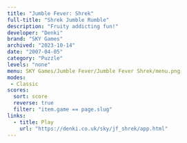 ```yaml
---
title: "Jumble Fever: Shrek"
full-title: "Shrek Jumble Rumble"
description: "Fruity addicting fun!"
developer: "Denki"
brand: "SKY Games"
archived: "2023-10-14"
date: "2007-04-05"
category: "Puzzle"
levels: "none"
menu: SKY Games/Jumble Fever/Jumble Fever Shrek/menu.png
modes:
 - Classic
scores:
  sort: score
  reverse: true
  filter: "item.game == page.slug"
links:
  - title: Play
    url: "https://denki.co.uk/sky/jf_shrek/app.html"
---
```


